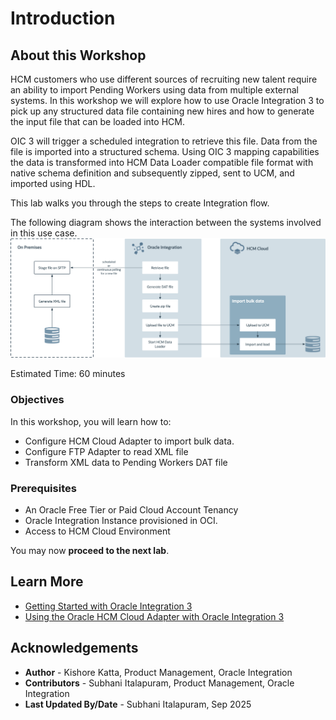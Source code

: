 # Introduction

## About this Workshop

HCM customers who use different sources of recruiting new talent require an ability to import Pending Workers using data from multiple external systems. In this workshop we will explore how to use Oracle Integration 3 to pick up any structured data file containing new hires and how to generate the input file that can be loaded into HCM.

OIC 3 will trigger a scheduled integration to retrieve this file. Data from the file is imported into a structured schema. Using OIC 3 mapping capabilities the data is transformed into HCM Data Loader compatible file format with native schema definition and subsequently zipped, sent to UCM, and imported using HDL.

This lab walks you through the steps to create Integration flow.

The following diagram shows the interaction between the systems involved in this use case.
    ![Pending Worker Import](images/pending-worker-import.png)

Estimated Time: 60 minutes

### Objectives

In this workshop, you will learn how to:

* Configure HCM Cloud Adapter to import bulk data.
* Configure FTP Adapter to read XML file
* Transform XML data to Pending Workers DAT file


### Prerequisites

* An Oracle Free Tier or Paid Cloud Account Tenancy
* Oracle Integration Instance provisioned in OCI.
* Access to HCM Cloud Environment


You may now **proceed to the next lab**.

## Learn More

* [Getting Started with Oracle Integration 3](https://docs.oracle.com/en/cloud/paas/application-integration/index.html)
* [Using the Oracle HCM Cloud Adapter with Oracle Integration 3](https://docs.oracle.com/en/cloud/paas/application-integration/hcm-adapter/index.html)

## Acknowledgements

* **Author** - Kishore Katta, Product Management, Oracle Integration
* **Contributors** - Subhani Italapuram, Product Management, Oracle Integration
* **Last Updated By/Date** - Subhani Italapuram, Sep 2025
